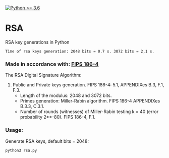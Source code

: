 [![Python >= 3.6](https://img.shields.io/badge/python->=3.6-red.svg)](https://www.python.org/downloads/)

# RSA
RSA key generations in Python

`Time of rsa keys generation:
2048 bits ≈ 0.7 s.
3072 bits ≈ 2,1 s.`

### Made in accordance with: [FIPS 186-4](https://csrc.nist.gov/publications/detail/fips/186/4/final) 

The RSA Digital Signature Algorithm:

1. Public and Private keys generation. FIPS 186-4: 5.1, APPENDIXes B.3, F.1, F.3.
    - Length of the modulus: 2048 and 3072 bits.
    - Primes generation: Miller-Rabin algorithm. FIPS 186-4 APPENDIXes B.3.3, C.3.1.
    - Number of rounds (witnesses) of Miller-Rabin testing k = 40 (error probability 2**-80). FIPS 186-4, F.1.

### Usage:

Generate RSA keys, default bits = 2048:
```
python3 rsa.py
```
